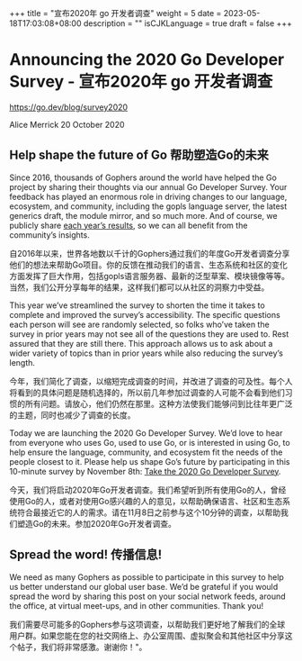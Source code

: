 +++
title = "宣布2020年 go 开发者调查"
weight = 5
date = 2023-05-18T17:03:08+08:00
description = ""
isCJKLanguage = true
draft = false
+++

# Announcing the 2020 Go Developer Survey - 宣布2020年 go 开发者调查

https://go.dev/blog/survey2020

Alice Merrick
20 October 2020

## Help shape the future of Go 帮助塑造Go的未来

Since 2016, thousands of Gophers around the world have helped the Go project by sharing their thoughts via our annual Go Developer Survey. Your feedback has played an enormous role in driving changes to our language, ecosystem, and community, including the gopls language server, the latest generics draft, the module mirror, and so much more. And of course, we publicly share [each year’s results](https://blog.golang.org/survey2019-results), so we can all benefit from the community’s insights.

自2016年以来，世界各地数以千计的Gophers通过我们的年度Go开发者调查分享他们的想法来帮助Go项目。你的反馈在推动我们的语言、生态系统和社区的变化方面发挥了巨大作用，包括gopls语言服务器、最新的泛型草案、模块镜像等等。当然，我们公开分享每年的结果，这样我们都可以从社区的洞察力中受益。

This year we’ve streamlined the survey to shorten the time it takes to complete and improved the survey’s accessibility. The specific questions each person will see are randomly selected, so folks who’ve taken the survey in prior years may not see all of the questions they are used to. Rest assured that they are still there. This approach allows us to ask about a wider variety of topics than in prior years while also reducing the survey’s length.

今年，我们简化了调查，以缩短完成调查的时间，并改进了调查的可及性。每个人将看到的具体问题是随机选择的，所以前几年参加过调查的人可能不会看到他们习惯的所有问题。请放心，他们仍然在那里。这种方法使我们能够问到比往年更广泛的主题，同时也减少了调查的长度。

Today we are launching the 2020 Go Developer Survey. We’d love to hear from everyone who uses Go, used to use Go, or is interested in using Go, to help ensure the language, community, and ecosystem fit the needs of the people closest to it. Please help us shape Go’s future by participating in this 10-minute survey by November 8th: [Take the 2020 Go Developer Survey](https://google.qualtrics.com/jfe/form/SV_1O0A5f70Q38dlVr).

今天，我们将启动2020年Go开发者调查。我们希望听到所有使用Go的人，曾经使用Go的人，或者对使用Go感兴趣的人的意见，以帮助确保语言、社区和生态系统符合最接近它的人的需求。请在11月8日之前参与这个10分钟的调查，以帮助我们塑造Go的未来。参加2020年Go开发者调查。

## Spread the word! 传播信息!

We need as many Gophers as possible to participate in this survey to help us better understand our global user base. We’d be grateful if you would spread the word by sharing this post on your social network feeds, around the office, at virtual meet-ups, and in other communities. Thank you!

我们需要尽可能多的Gophers参与这项调查，以帮助我们更好地了解我们的全球用户群。如果您能在您的社交网络上、办公室周围、虚拟聚会和其他社区中分享这个帖子，我们将非常感激。谢谢你！"。
